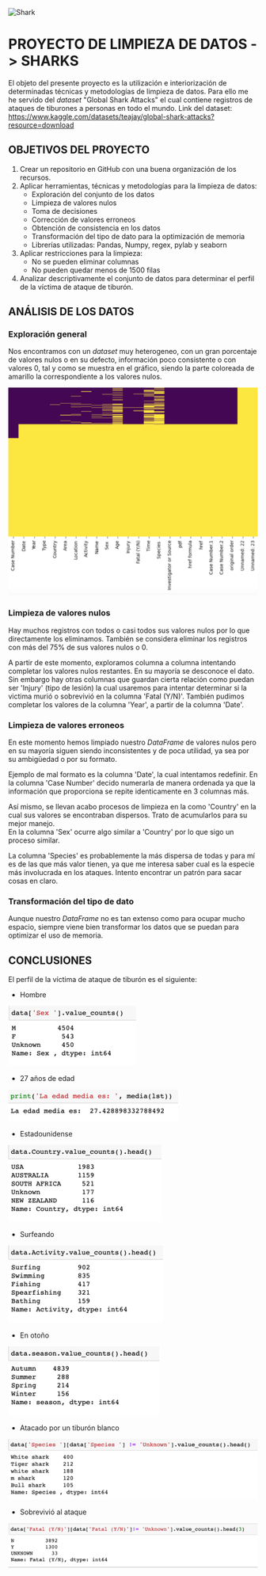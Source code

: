 ![Shark](https://i.pinimg.com/564x/3b/d3/8b/3bd38b1e5023bd66096faa2f777d8de6.jpg)

# PROYECTO DE LIMPIEZA DE DATOS -> SHARKS

El objeto del presente proyecto es la utilización e interiorización de determinadas técnicas y metodologías de limpieza de datos. Para ello me he servido del *dataset* "Global Shark Attacks" el cual contiene registros de ataques de tiburones a personas en todo el mundo. 
Link del dataset: https://www.kaggle.com/datasets/teajay/global-shark-attacks?resource=download

## OBJETIVOS DEL PROYECTO
1. Crear un repositorio en GitHub con una buena organización de los recursos.
2. Aplicar herramientas, técnicas y metodologías para la limpieza de datos:
    - Exploración del conjunto de los datos
    - Limpieza de valores nulos
    - Toma de decisiones
    - Corrección de valores erroneos
    - Obtención de consistencia en los datos
    - Transformación del tipo de dato para la optimización de memoria
    - Librerías utilizadas: Pandas, Numpy, regex, pylab y seaborn
3. Aplicar restricciones para la limpieza:
    - No se pueden eliminar columnas
    - No pueden quedar menos de 1500 filas
4. Analizar descriptivamente el conjunto de datos para determinar el perfil de la víctima de ataque de tiburón.

## ANÁLISIS DE LOS DATOS
### Exploración general
Nos encontramos con un *dataset* muy heterogeneo, con un gran porcentaje de valores nulos o en su defecto, información poco consistente o con valores 0, tal y como se muestra en el gráfico, siendo la parte coloreada de amarillo la correspondiente a los valores nulos.  
  
  
![Graphic](https://github.com/Periclates7/Data_cleaning_project/blob/main/img/gr%C3%A1fico.png)

### Limpieza de valores nulos
Hay muchos registros con todos o casi todos sus valores nulos por lo que directamente los eliminamos. También se considera eliminar los registros con más del 75% de sus valores nulos o 0.  
  
A partir de este momento, exploramos columna a columna intentando completar los valores nulos restantes. En su mayoría se desconoce el dato. Sin embargo hay otras columnas que guardan cierta relación como puedan ser 'Injury' (tipo de lesión) la cual usaremos para intentar determinar si la victima murió o sobrevivió en la columna 'Fatal (Y/N)'. También pudimos completar los valores de la columna 'Year', a partir de la columna 'Date'.  
### Limpieza de valores erroneos
En este momento hemos limpiado nuestro *DataFrame* de valores nulos pero en su mayoría siguen siendo inconsistentes y de poca utilidad, ya sea por su ambigüedad o por su formato.  
  
Ejemplo de mal formato es la columna 'Date', la cual intentamos redefinir. En la columna 'Case Number' decido numerarla de manera ordenada ya que la información que proporciona se repite identicamente en 3 columnas más.  
  
Así mismo, se llevan acabo procesos de limpieza en la como 'Country' en la cual sus valores se encontraban dispersos. Trato de acumularlos para su mejor manejo.  
En la columna 'Sex' ocurre algo similar a 'Country' por lo que sigo un proceso similar.  
  
La columna 'Species' es probablemente la más dispersa de todas y para mí es de las que más valor tienen, ya que me interesa saber cual es la especie más involucrada en los ataques. Intento encontrar un patrón para sacar cosas en claro.
### Transformación del tipo de dato
Aunque nuestro *DataFrame* no es tan extenso como para ocupar mucho espacio, siempre viene bien transformar los datos que se puedan para optimizar el uso de memoria.

## CONCLUSIONES
El perfil de la víctima de ataque de tiburón es el siguiente:  

  - Hombre  

![Sex](https://github.com/Periclates7/Data_cleaning_project/blob/main/img/Sex.png)  
  
  
  - 27 años de edad  
  
![Age](https://github.com/Periclates7/Data_cleaning_project/blob/main/img/Age.png)
  
  
  - Estadounidense  
  
![Country](https://github.com/Periclates7/Data_cleaning_project/blob/main/img/Country.png)  


  - Surfeando  
  
![Activity](https://github.com/Periclates7/Data_cleaning_project/blob/main/img/Activity.png)  


  - En otoño  
  
![Season](https://github.com/Periclates7/Data_cleaning_project/blob/main/img/Season.png)  


  - Atacado por un tiburón blanco  
  
![Specie](https://github.com/Periclates7/Data_cleaning_project/blob/main/img/Specie.png)  


  - Sobrevivió al ataque  
  
![Fatality](https://github.com/Periclates7/Data_cleaning_project/blob/main/img/Fatal.png)

